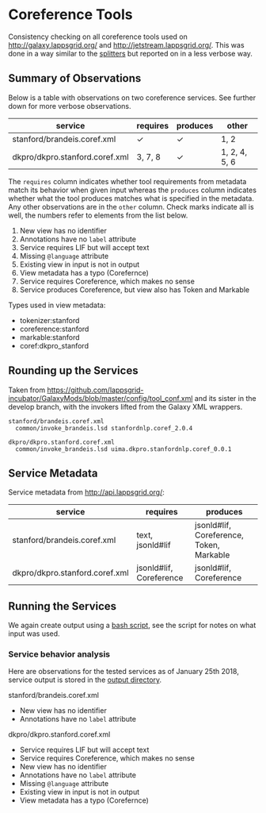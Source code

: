 # Coreference Tools

Consistency checking on all coreference tools used on http://galaxy.lappsgrid.org/ and http://jetstream.lappsgrid.org/. This was done in a way similar to the [splitters](../splitters) but reported on in a less verbose way.

## Summary of Observations

Below is a table with observations on two coreference services. See further down for more verbose observations.

service                                | requires  | produces  | other
---                                    | ---       | ---       | ---
stanford/brandeis.coref.xml            | &check;   | &check;   | 1, 2
dkpro/dkpro.stanford.coref.xml         | 3, 7, 8   | &check;   | 1, 2, 4, 5, 6

The `requires` column indicates whether tool requirements from metadata match its behavior when given input whereas the `produces` column indicates whether what the tool produces matches what is specified in the metadata. Any other observations are in the `other` column. Check marks indicate all is well, the numbers refer to elements from the list below.

1. New view has no identifier
2. Annotations have no `label` attribute
3. Service requires LIF but will accept text
4. Missing `@language` attribute
5. Existing view in input is not in output
6. View metadata has a typo (Corefernce)
7. Service requires Coreference, which makes no sense
8. Service produces Coreference, but view also has Token and Markable

Types used in view metadata:

- tokenizer:stanford
- coreference:stanford
- markable:stanford
- coref:dkpro_stanford

## Rounding up the Services

Taken from https://github.com/lappsgrid-incubator/GalaxyMods/blob/master/config/tool_conf.xml and its sister in the develop branch, with the invokers lifted from the Galaxy XML wrappers.

```
stanford/brandeis.coref.xml
  common/invoke_brandeis.lsd stanfordnlp.coref_2.0.4

dkpro/dkpro.stanford.coref.xml
  common/invoke_brandeis.lsd uima.dkpro.stanfordnlp.coref_0.0.1
```

## Service Metadata

Service metadata from http://api.lappsgrid.org/:

service                          | requires                | produces
---                              | ---                     | ---
stanford/brandeis.coref.xml      | text, jsonld#lif        | jsonld#lif, Coreference, Token, Markable
dkpro/dkpro.stanford.coref.xml   | jsonld#lif, Coreference | jsonld#lif, Coreference


## Running the Services

We again create output using a [bash script](coref.sh), see the script for notes on what input was used.


### Service behavior analysis

Here are observations for the tested services as of January 25th 2018, service output is stored in the [output directory](output).

stanford/brandeis.coref.xml

- New view has no identifier
- Annotations have no `label` attribute

dkpro/dkpro.stanford.coref.xml

- Service requires LIF but will accept text
- Service requires Coreference, which makes no sense
- New view has no identifier
- Annotations have no `label` attribute
- Missing `@language` attribute
- Existing view in input is not in output
- View metadata has a typo (Corefernce)
